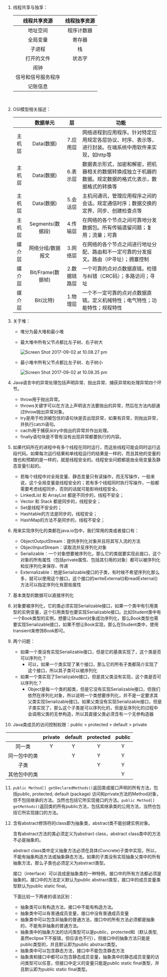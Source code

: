 1. 线程共享与独享：

   |  线程共享资源   | 线程独享资源 |
   | :-------: | :----: |
   |   地址空间    | 程序计数器  |
   |   全局变量    |  寄存器   |
   |    子进程    |   栈    |
   |   打开的文件   |  状态字   |
   |    闹钟     |        |
   | 信号和信号服务程序 |        |
   |   记账信息    |        |

   ​

2. OSI模型相关描述：

   |      |      数据单元      |    层    | 功能                                       |
   | :--: | :------------: | :-----: | ---------------------------------------- |
   | 主机层  |    Data(数据)    |  7.应用层  | 网络进程到应用程序。针对特定应用规定各层协议、时序、表示等，进行封装。在端系统中用软件来实现，如http等 |
   | 主机层  |    Data(数据)    |  6.表示层  | 数据表示形式，加密和解密，把机器相关的数据转换成独立于机器的数据。规定数据的格式化表示，数据格式的转换等 |
   | 主机层  |    Data(数据)    |  5.会话层  | 主机间通讯，管理应用程序之间的会话。规定通信时序；数据交换的定界、同步、创建检查点等 |
   | 主机层  | Segments(数据段)  |  4.传输层  | 在网络的各个节点之间可靠地分发数据包。所有传输遗留问题；复用；流量；可靠     |
   | 媒介层  |   网络分组/数据报文    |  3.网络层  | 在网络的各个节点之间进行地址分配、路由和不一定可靠的分发报文。路由（IP寻址）；拥塞控制 |
   | 媒介层  | Bit/Frame(数据帧) | 2.数据链路层 | 一个可靠的点对点数据直链。检错与纠错（CRC码）；多路访问；寻址         |
   | 媒介层  |    Bit(比特)     |  1.物理层  | 一个不一定可靠的点对点数据直链。定义机械特性；电气特性；功能特性；规程特性    |

3. 关于堆：

   - 堆分为最大堆和最小堆
   - 最大堆中所有父节点都比左子树、右子树大 

      ![Screen Shot 2017-09-02 at 10.08.27 pm](https://ws2.sinaimg.cn/large/006tKfTcgy1fj5h70qocaj30ha0c20t4.jpg)

   - 最小堆中所有父节点都比左子树、右子树小

      ![Screen Shot 2017-09-02 at 10.08.35 pm](https://ws3.sinaimg.cn/large/006tKfTcgy1fj5h72bxvrj30g40bojrr.jpg)

4. Java语言中的异常处理包括声明异常、抛出异常、捕获异常和处理异常四个环节。

   - throw用于抛出异常。
   - throws关键字可以在方法上声明该方法要抛出的异常，然后在方法内部通过throw抛出异常对象。
   - try是用于检测被包住的语句块是否出现异常，如果有异常，则抛出异常，并执行catch语句。
   - cacth用于捕获从try中抛出的异常并作出处理。
   - finally语句块是不管有没有出现异常都要执行的内容。

5. 如果代码所在的进程中有多个线程在同时运行，而这些线程可能会同时运行这段代码。如果每次运行结果和单线程运行的结果是一样的，而且其他的变量的值也和预期的是一样的，就是线程安全的。线程安全问题都是由全局变量及静态变量引起的。

   - 若每个线程中对全局变量、静态变量只有读操作，而无写操作，一般来说，这个全局变量是线程安全的；若有多个线程同时执行写操作，一般都需要考虑线程同步，否则的话就可能影响线程安全。
   - LinkedList 和 ArrayList 都是不同步的，线程不安全；
   - Vector 和 Stack 都是同步的，线程安全；
   - Set是线程不安全的；
   - Hashtable的方法是同步的，线程安全；
   - HashMap的方法不是同步的，线程不安全；

6. 用来实现序列化的类都在java.io包中，我们常用的类或者接口有：

   - ObjectOutputStream：提供序列化对象并且将其写入流的方法
   - ObjectInputStream：读取流并反序列化对象
   - Serializable：一个对象想要被序列化，那么它的类就要实现此接口，这个对象的所有属性（包括private属性、包括其引用的对象）都可以被序列化和反序列化来保存、传递
   - Externalizable：他是Serializable接口的子类，有时候不希望序列化那么多，就可以使用这个接口，这个接口的writeExternal()和readExternal()方法可以指定序列化有那些属性

7. 基本类型的数据可以直接序列化

8. 对象要被序列化，它的类必须实现Serializable接口，如果一个类中有引用类型的实例变量，这个引用类型也要实现Serializable接口。比如Student类中有一个Book类型的实例，想要让Student对象成功序列化，那么Book类型也需要实现Serializable接口，如果不想让Book实现，那么在Student类中，使用transient来修饰Book即可。

9. 两个问题：

   - 如果一个类没有实现Serializable接口，但是它的基类实现了，这个类是否可以序列化？
     - 可以，如果一个类实现了某个接口，那么它的所有子类都简介实现了这个接口，所以其子类可以被序列化
   - 如果一个类实现了Serializable接口，但是其父类没有实现，这个类是否可以序列化？
     - Object是每一个类的超类，但是它没有实现Serializable接口，但我们依然在序列化对象，所以说明一个类想要序列化，并不是一定要求其父类实现Serializable接口。如果父类没有实现Serializable接口，但是子类实现了，那么这个子类是可以序列化的，但是反序列化的过程中会调用父类的无参构造，所以其直接父类必须含有一个无参构造器

10. Java类成员的访问控制权限：public > protected > default > private

   |        | private | default | protected | public |
   | :----: | :-----: | :-----: | :-------: | :----: |
   |  同一类   |    Y    |    Y    |     Y     |   Y    |
   | 同一包中的类 |         |    Y    |     Y     |   Y    |
   |   子类   |         |         |     Y     |   Y    |
   | 其他包中的类 |         |         |           |   Y    |

11. `public Method[] getDeclaredMethods()`返回类或接口声明的所有方法，包括public, protected, default (package) 访问和private方法的Method对象，但不包括继承的方法。当然也包括它所实现接口的方法。`public Method[] getMethods()`返回类的所有public方法，包括其继承类的公用方法，当然也包括它所实现接口的方法。

12. 含有abstract修饰符的class即为抽象类，abstract类不能创建实例对象。

    含有abstract方法的类必须定义为abstract class，abstract class类中的方法不必是抽象的。

    abstract class类中定义抽象方法必须在具体(Concrete)子类中实现，所以，不能有抽象构造方法或抽象静态方法。如果的子类没有实现抽象父类中的所有抽象方法，那么子类也必须定义为abstract类型。

    接口（interface）可以说成是抽象类的一种特例，接口中的所有方法都必须是抽象的。接口中的方法定义默认为public abstract类型，接口中的成员变量类型默认为public static final。

    下面比较一下两者的语法区别：

    - 抽象类可以有构造方法，接口中不能有构造方法。
    - 抽象类中可以有普通成员变量，接口中没有普通成员变量
    - 抽象类中可以包含非抽象的普通方法，接口中的所有方法必须都是抽象的，不能有非抽象的普通方法。
    - 抽象类中的抽象方法的访问类型可以是public，protected和（默认类型,虽然eclipse下不报错，但应该也不行），但接口中的抽象方法只能是public类型的，并且默认即为public abstract类型。
    - 抽象类中可以包含静态方法，接口中不能包含静态方法
    - 抽象类和接口中都可以包含静态成员变量，抽象类中的静态成员变量的访问类型可以任意，但接口中定义的变量只能是public static final类型，并且默认即为public static final类型。
